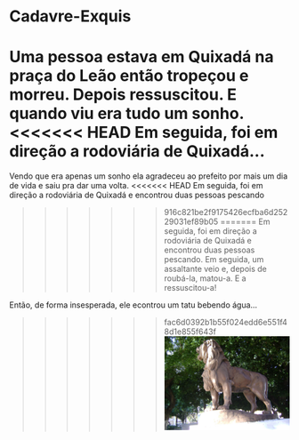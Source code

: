 # Cadavre-Exquis
Uma pessoa estava em Quixadá na praça do Leão então tropeçou e morreu. Depois ressuscitou. E quando viu era tudo um sonho.
<<<<<<< HEAD
Em seguida, foi em direção a rodoviária de Quixadá...
=======
Vendo que era apenas um sonho ela agradeceu ao prefeito por mais um dia de vida e saiu pra dar uma volta.
<<<<<<< HEAD
Em seguida, foi em direção a rodoviária de Quixadá e encontrou duas pessoas pescando
>>>>>>> 916c821be2f9175426ecfba6d25229031ef89b05
=======
Em seguida, foi em direção a rodoviária de Quixadá e encontrou duas pessoas pescando. Em seguida, um assaltante veio e, depois de roubá-la, matou-a. E a ressuscitou-a!

Então, de forma insesperada, ele econtrou um tatu bebendo água...

>>>>>>> fac6d0392b1b55f024edd6e551f48d1e855f643f
![alt text](https://github.com/UFC-Dev-Web-2024-2/Cadavre-Exquis/blob/main/igrejas%20029.jpg?raw=true)

